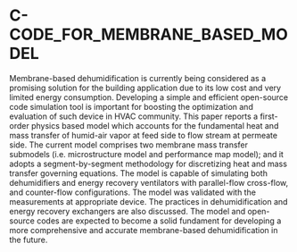 # C-CODE_FOR_MEMBRANE_BASED_MODEL
Membrane-based dehumidification is currently being considered as a promising solution for the building application due to its low cost and very limited energy consumption. Developing a simple and efficient open-source code simulation tool is important for boosting the optimization and evaluation of such device in HVAC community. This paper reports a first-order physics based model which accounts for the fundamental heat and mass transfer of humid-air vapor at feed side to flow stream at permeate side. The current model comprises two membrane mass transfer submodels (i.e. microstructure model and performance map model); and it adopts a segment-by-segment methodology for discretizing heat and mass transfer governing equations. The model is capable of simulating both dehumidifiers and energy recovery ventilators with parallel-flow cross-flow, and counter-flow configurations. The model was validated with the measurements at appropriate device. The practices in dehumidification and energy recovery exchangers are also discussed. The model and open-source codes are expected to become a solid fundament for developing a more comprehensive and accurate membrane-based dehumidification in the future. 

